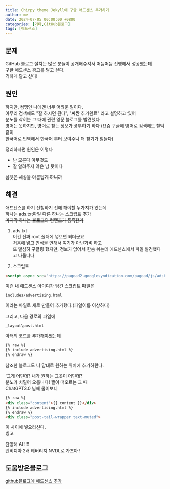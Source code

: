 ```yaml
---
title: Chirpy theme Jekyll에 구글 애드센스 추가하기
author: me
date: 2024-07-05 00:00:00 +0800
categories: [기타,GitHub블로그]
tags: [애드센스]
---
```


## 문제   

 GitHub 블로그 설치는 많은 분들이 공개해주셔서 떠듬떠듬 진행해서 성공했는데     
구글 애드센스 광고를 달고 싶다.    
격하게 달고 싶다! 

## 원인   

하지만, 컴맹인 나에겐 너무 어려운 일이다.     
아무리 검색해도 "잘 하시면 된다", "짜짠 추가완료" 라고 설명하고 있어     
분노를 삭히는 그 때에 관련 영문 블로그를 발견했다    
영어는 못하지만, 영어로 찾는 정보가 풍부하기 하다
(요즘 구글에 영어로 검색해도 찰떡 같이    
한국어로 번역해서 한국어 부터 보여주니 더 찾기가 힘들다)   

정리하자면 원인은 이렇다 

* 난 모른다 아무것도
* 잘 알려주지 않은 남 탓이다

~~남탓은 세상을 아름답게 하니까~~   

## 해결

애드센스를 하기 신청하기 전에 해야할 두가지가 있는데    
하나는 ads.txt파일 다른 하나는 스크립트 추가   
~~마지막 하나는 블로그의 컨텐츠가 풍족한가~~   

1. ads.txt   
이건 진짜 root 폴더에 넣으면 되더군요   
처음에 넣고 인식을 안해서 여기가 아닌가벼 하고    
또 열심히 구글링 했지만, 정보가 없어서 한숨 쉬는데 애드센스에서 파일 발견했다고 나옵디다   

2. 스크립트   
```html
<script async src="https://pagead2.googlesyndication.com/pagead/js/adsbygoogle.js?client="crossorigin="anonymous"></script>
```
이런 내 애드센스 아이디가 담긴 스크립트 파일은    

```
includes/advertising.html
```

이라는 파일로 새로 만들어 추가했다.(파일이름 이상하다)   

그리고, 다음 경로의 파일에   
```
_layout\post.html
```

아래의 코드를 추가해야했는데   
```html
{% raw %}
{% include advertising.html %}
{% endraw %}
```

참조한 블로그도 니 맘대로 원하는 위치에 추가하란다.    

'그게 어딘데? 내가 원하는 그곳이 어딘데?'   
분노가 치밀어 오릅니다! 짤이 떠오르는 그 때     
ChatGPT3.0 님께 물어보니   

```html
{% raw %}
<div class="content">{{ content }}</div>
{% include advertising.html %}
{% endraw %}
<div class="post-tail-wrapper text-muted">
```

이 사이에 넣으라신다.    
빙고    
  
찬양해 AI !!!!     
엔비디아 2배 레버리지 NVDL로 가즈아 !   


## 도움받은블로그

[github블로그에 애드센스 추가](https://www.lewisgavin.co.uk/Google-Analytics-Adsense/)






